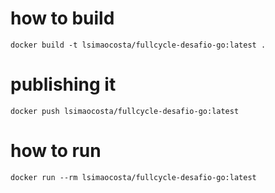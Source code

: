 # how to build
    docker build -t lsimaocosta/fullcycle-desafio-go:latest .
# publishing it
    docker push lsimaocosta/fullcycle-desafio-go:latest
# how to run
    docker run --rm lsimaocosta/fullcycle-desafio-go:latest